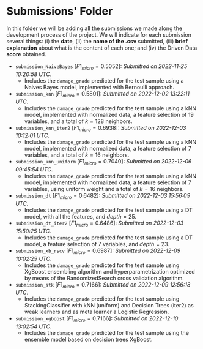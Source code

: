 # Submissions' Folder
In this folder we will be adding all the submissions we made along the development process of the project. We will indicate for each submission several things: (i) the **date**, (ii) the **name of the .csv** submitted, (iii) **brief explanation** about what is the content of each one; and (iv) the Driven Data **score** obtained.

- `submission_NaiveBayes` [$F1_{micro} = 0.5052$]: _Submitted on 2022-11-25 10:20:58 UTC_.
    - Includes the `damage_grade` predicted for the test sample using a Naives Bayes model, implemented with Bernoulli approach. 
- `submission_knn` [$F1_{micro} = 0.5801$]: _Submitted on 2022-12-02 13:22:11 UTC_.
    - Includes the `damage_grade` predicted for the test sample using a kNN model, implemented with normalized data, a feature selection of 19 variables, and a total of $k=128$ neighbors. 
- `submission_knn_iter2` [$F1_{micro} = 0.6938$]: _Submitted on 2022-12-03 10:12:01 UTC_.
    - Includes the `damage_grade` predicted for the test sample using a kNN model, implemented with normalized data, a feature selection of 7 variables, and a total of $k=16$ neighbors.
- `submission_knn_uniform` [$F1_{micro} = 0.7040$]: _Submitted on 2022-12-06 09:45:54 UTC_.
    - Includes the `damage_grade` predicted for the test sample using a kNN model, implemented with normalized data, a feature selection of 7 variables, using uniform weight and a total of $k=16$ neighbors.
- `submission_dt` [$F1_{micro} = 0.6482$]: _Submitted on 2022-12-03 15:56:09 UTC_.
    - Includes the `damage_grade` predicted for the test sample using a DT model, with all the features, and $depth=25$. 
- `submission_dt_iter2` [$F1_{micro} = 0.6486$]: _Submitted on 2022-12-03 15:50:25 UTC_.
    - Includes the `damage_grade` predicted for the test sample using a DT model, a feature selection of 7 variables, and $depth=23$. 
- `submission_xb_rscv` [$F1_{micro} = 0.6987$]: _Submitted on 2022-12-09 10:02:29 UTC_.
    - Includes the `damage_grade` predicted for the test sample using XgBoost ensembling algorithm and hyperparametrization optimized by means of the RandomizedSearch cross validation algorithm.
- `submission_stk` [$F1_{micro} = 0.7166$]: _Submitted on 2022-12-09 12:56:18 UTC_.
    - Includes the `damage_grade` predicted for the test sample using StackingClassifier with kNN (uniform) and Decision Trees (iter2) as weak learners and as meta learner a Logistic Regression.
- `submission_xgboost` [$F1_{micro} = 0.7166$]: _Submitted on 2022-12-10 13:02:54 UTC_.
    - Includes the `damage_grade` predicted for the test sample using the ensemble model based on decision trees XgBoost.